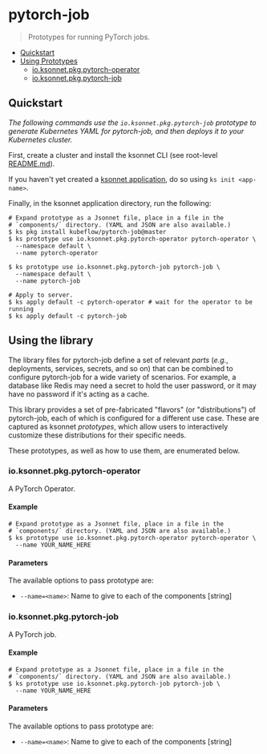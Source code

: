 # pytorch-job

> Prototypes for running PyTorch jobs.


* [Quickstart](#quickstart)
* [Using Prototypes](#using-prototypes)
  * [io.ksonnet.pkg.pytorch-operator](#io.ksonnet.pkg.pytorch-operator)
  * [io.ksonnet.pkg.pytorch-job](#io.ksonnet.pkg.pytorch-job)

## Quickstart

*The following commands use the `io.ksonnet.pkg.pytorch-job` prototype to generate Kubernetes YAML for pytorch-job, and then deploys it to your Kubernetes cluster.*

First, create a cluster and install the ksonnet CLI (see root-level [README.md](rootReadme)).

If you haven't yet created a [ksonnet application](linkToSomewhere), do so using `ks init <app-name>`.

Finally, in the ksonnet application directory, run the following:

```shell
# Expand prototype as a Jsonnet file, place in a file in the
# `components/` directory. (YAML and JSON are also available.)
$ ks pkg install kubeflow/pytorch-job@master
$ ks prototype use io.ksonnet.pkg.pytorch-operator pytorch-operator \
  --namespace default \
  --name pytorch-operator

$ ks prototype use io.ksonnet.pkg.pytorch-job pytorch-job \
  --namespace default \
  --name pytorch-job

# Apply to server.
$ ks apply default -c pytorch-operator # wait for the operator to be running
$ ks apply default -c pytorch-job
```

## Using the library

The library files for pytorch-job define a set of relevant *parts* (_e.g._, deployments, services, secrets, and so on) that can be combined to configure pytorch-job for a wide variety of scenarios. For example, a database like Redis may need a secret to hold the user password, or it may have no password if it's acting as a cache.

This library provides a set of pre-fabricated "flavors" (or "distributions") of pytorch-job, each of which is configured for a different use case. These are captured as ksonnet *prototypes*, which allow users to interactively customize these distributions for their specific needs.

These prototypes, as well as how to use them, are enumerated below.

### io.ksonnet.pkg.pytorch-operator

A PyTorch Operator.
#### Example

```shell
# Expand prototype as a Jsonnet file, place in a file in the
# `components/` directory. (YAML and JSON are also available.)
$ ks prototype use io.ksonnet.pkg.pytorch-operator pytorch-operator \
  --name YOUR_NAME_HERE
```

#### Parameters

The available options to pass prototype are:

* `--name=<name>`: Name to give to each of the components [string]

### io.ksonnet.pkg.pytorch-job

A PyTorch job.
#### Example

```shell
# Expand prototype as a Jsonnet file, place in a file in the
# `components/` directory. (YAML and JSON are also available.)
$ ks prototype use io.ksonnet.pkg.pytorch-job pytorch-job \
  --name YOUR_NAME_HERE
```

#### Parameters

The available options to pass prototype are:

* `--name=<name>`: Name to give to each of the components [string]

